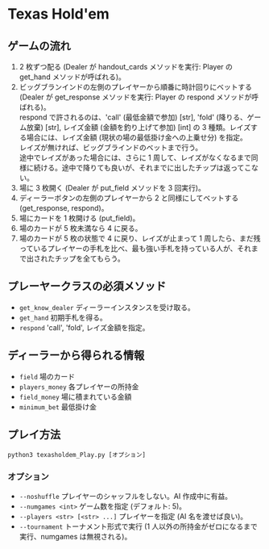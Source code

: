 # Texas Hold'em

## ゲームの流れ
1. 2 枚ずつ配る (Dealer が handout_cards メソッドを実行: Player の get_hand メソッドが呼ばれる)。  
2. ビッグブランインドの左側のプレイヤーから順番に時計回りにベットする (Dealer が get_response メソッドを実行: Player の respond メソッドが呼ばれる)。  
respond で許されるのは、'call' (最低金額で参加) [str], 'fold' (降りる、ゲーム放棄) [str], レイズ金額 (金額を釣り上げて参加) [int] の 3 種類。レイズする場合には、レイズ金額 (現状の場の最低掛け金への上乗せ分) を指定。  
レイズが無ければ、ビッグブラインドのベットまで行う。  
途中でレイズがあった場合には、さらに 1 周して、レイズがなくなるまで同様に続ける。途中で降りても良いが、それまでに出したチップは返ってこない。  
3. 場に 3 枚開く (Dealer が put_field メソッドを 3 回実行)。  
4. ディーラーボタンの左側のプレイヤーから 2 と同様にしてベットする (get_response, respond)。
5. 場にカードを 1 枚開ける (put_field)。  
6. 場のカードが 5 枚未満なら 4 に戻る。  
7. 場のカードが 5 枚の状態で 4 に戻り、レイズが止まって 1 周したら、まだ残っているプレイヤーの手札を比べ、最も強い手札を持っている人が、それまで出されたチップを全てもらう。

## プレーヤークラスの必須メソッド
- `get_know_dealer` ディーラーインスタンスを受け取る。
- `get_hand` 初期手札を得る。
- `respond` 'call', 'fold', レイズ金額を指定。

## ディーラーから得られる情報
- `field` 場のカード
- `players_money` 各プレイヤーの所持金
- `field_money` 場に積まれている金額
- `minimum_bet` 最低掛け金

## プレイ方法
`python3 texasholdem_Play.py [オプション]`
### オプション
- `--noshuffle` プレイヤーのシャッフルをしない。AI 作成中に有益。
- `--numgames <int>` ゲーム数を指定 (デフォルト: 5)。
- `--players <str> [<str> ...]` プレイヤーを指定 (AI 名を渡せば良い)。
- `--tournament` トーナメント形式で実行 (1 人以外の所持金がゼロになるまで実行、numgames は無視される)。
